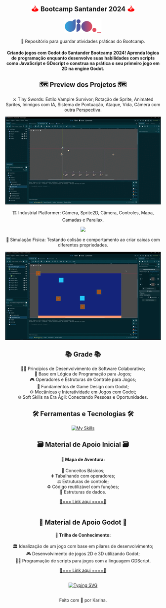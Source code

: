<div align="center">

## <img src="./md-icons/santander-logo.png" width="25px"> Bootcamp Santander 2024 <img src="./md-icons/santander-logo.png" width="25px"> 

<img src="./md-icons/dio-logo.png" width="120px"> <br>

💾 Repositório para guardar atividades práticas do Bootcamp.


#### Criando jogos com Godot do Santander Bootcamp 2024! Aprenda lógica de programação enquanto desenvolve suas habilidades com scripts como JavaScript e GDscript e construa na prática o seu primeiro jogo em 2D na engine Godot.

## 🗺️ Preview dos Projetos 🗺️

⚔️ Tiny Swords: Estilo Vampire Survivor; Rotação de Sprite, Animated Sprites, Inimigos com IA, Sistema de Pontuação, Ataque, Vida, Câmera com outra Perspectiva.

<img src="./md-icons/prj-tinySwords.gif" width="620px"> <br>

🏗️ Industrial Platformer: Câmera, Sprite2D, Câmera, Controles, Mapa, Camadas e Parallax.

<img src="./md-icons/prj-industrialPlatformer.gif" width="620px"> <br>


🧲 Simulação Física: Testando colisão e comportamento ao criar caixas com diferentes propriedades.

<img src="./md-icons/prj-physics.gif" width="620px"> <br>



## 📚 Grade 📚

🤝🏻 Princípios de Desenvolvimento de Software Colaborativo;<br>
🧠 Base em Lógica de Programação para Jogos;<br>
🎮 Operadores e Estruturas de Controle para Jogos;<br>
🎨 Fundamentos de Game Design com Godot;<br>
⚙️ Mecânicas e Interatividade em Jogos com Godot;<br>
🌐 Soft Skills na Era Ágil: Conectando Pessoas e Oportunidades.<br>

## 🛠️ Ferramentas e Tecnologias 🛠

[![My Skills](https://skillicons.dev/icons?i=godot,js,git,vscode,github&theme=dark)](https://skillicons.dev)

## 🗃️ Material de Apoio Inicial 🗃️

#### 📍 Mapa de Aventura:<br>
💭 Conceitos Básicos;<br>
➕ Tabalhando com operadores;<br>
⚖️ Estruturas de controle;<br>
♻️ Código reutilizável com funções;<br>
🧬 Estruturas de dados.

<a href="https://helpful-jump-17b.notion.site/Mapa-de-aventura-91f3e9bd923842149d4dba754dc65c07" target="_blank">🔗=== Link aqui ====🔗<a><br><br>

## 🤖 Material de Apoio Godot 🤖

#### 👣 Trilha de Conhecimento:<br>
🏛️ Idealização de um jogo com base em pilares de desenvolvimento;<br>
🎮 Desenvolvimento de jogos 2D e 3D utilizando Godot;<br>
👨‍💻 Programação de scripts para jogos com a linguagem GDScript.<br>

<a href="https://github.com/digitalinnovationone/trilha-godot" target="_blank">🔗=== Link aqui ====🔗<a><br><br>

[![Typing SVG](https://readme-typing-svg.demolab.com?font=Alike&weight=800&size=25&duration=3000&pause=1000&color=F7F7F7&random=false&width=435&lines=%E2%99%A8%EF%B8%8F+Bootcamp+Santander+2024!+%E2%99%A8%EF%B8%8F)](https://git.io/typing-svg)<br><br>

Feito com 💜 por Karina.<br><br><br>
</div>
